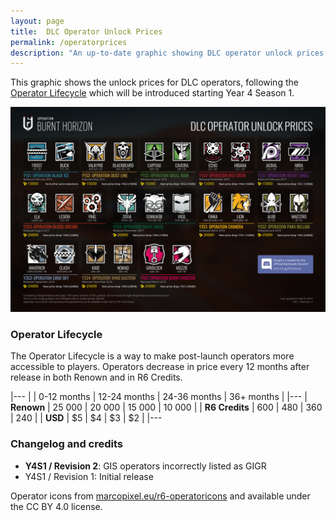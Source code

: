 ```yaml
---
layout: page
title:  DLC Operator Unlock Prices
permalink: /operatorprices
description: "An up-to-date graphic showing DLC operator unlock prices, effective Year 4 Season 1."
---
```


This graphic shows the unlock prices for DLC operators, following the [Operator Lifecycle](#operator-lifecycle) which will be introduced starting Year 4 Season 1.

[![Graphics on DLC Operator Unlock Prices](/assets/images/operator-prices/OperatorPrices.png)](/assets/images/operator-prices/OperatorPrices.png)

### Operator Lifecycle

The Operator Lifecycle is a way to make post-launch operators more accessible to players. Operators decrease in price every 12 months after release in both Renown and in R6 Credits. 

|---
|                | 0-12 months | 12-24 months | 24-36 months | 36+ months |
|---
| **Renown**     | 25 000      | 20 000       | 15 000       | 10 000     |
| **R6 Credits** | 600         | 480          | 360          | 240        |
| **USD**        | $5          | $4           | $3           | $2         |
|---

### Changelog and credits

* **Y4S1 / Revision 2**: GIS operators incorrectly listed as GIGR
* Y4S1 / Revision 1: Initial release

Operator icons from [marcopixel.eu/r6-operatoricons](htt[s://marcopixel.eu/r6-operatoricons]) and available under the CC BY 4.0 license.

